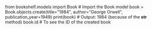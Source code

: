 from bookshelf.models import Book  # Import the Book model
book = Book.objects.create(title="1984", author="George Orwell", publication_year=1949)
print(book)  # Output: 1984 (because of the __str__ method)
book.id # To see the ID of the created book